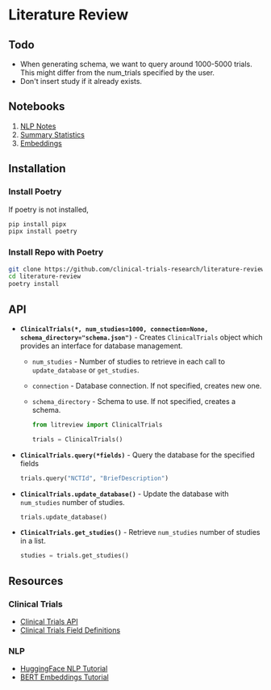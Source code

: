 # Literature Review

## Todo

- When generating schema, we want to query around 1000-5000 trials. This might differ from the num_trials specified by the user.
- Don't insert study if it already exists.

## Notebooks

1. [NLP Notes](./notebooks/00-nlp-notes.ipynb)
2. [Summary Statistics](./notebooks/01-summary-stats.ipynb)
3. [Embeddings](./notebooks/02-embeddings.ipynb)

## Installation

### Install Poetry

If poetry is not installed,

```bash
pip install pipx
pipx install poetry
```

### Install Repo with Poetry

```bash
git clone https://github.com/clinical-trials-research/literature-review.git
cd literature-review
poetry install
```

## API

- **`ClinicalTrials(*, num_studies=1000, connection=None, schema_directory="schema.json")`** - Creates `ClinicalTrials` object which provides an interface for database management.
  - `num_studies` - Number of studies to retrieve in each call to `update_database` or `get_studies`.
  - `connection` - Database connection. If not specified, creates new one.
  - `schema_directory` - Schema to use. If not specified, creates a schema.

    ```python
    from litreview import ClinicalTrials

    trials = ClinicalTrials()
    ```

- **`ClinicalTrials.query(*fields)`** - Query the database for the specified fields

    ```python
    trials.query("NCTId", "BriefDescription")
    ```

- **`ClinicalTrials.update_database()`** - Update the database with `num_studies` number of studies.

    ```python
    trials.update_database()
    ```

- **`ClinicalTrials.get_studies()`** - Retrieve `num_studies` number of studies in a list.

    ```python
    studies = trials.get_studies()
    ```

## Resources

### Clinical Trials

- [Clinical Trials API](https://clinicaltrials.gov/data-api/api)
- [Clinical Trials Field Definitions](https://clinicaltrials.gov/data-api/about-api/study-data-structure)

### NLP

- [HuggingFace NLP Tutorial](https://huggingface.co/learn/nlp-course/chapter1/1)
- [BERT Embeddings Tutorial](https://mccormickml.com/2019/05/14/BERT-word-embeddings-tutorial/#3-extracting-embeddings)
